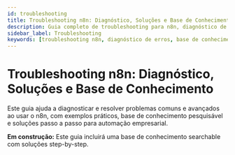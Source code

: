 ```yaml
---
id: troubleshooting
title: Troubleshooting n8n: Diagnóstico, Soluções e Base de Conhecimento
description: Guia completo de troubleshooting para n8n, diagnóstico de erros, soluções rápidas, base de conhecimento pesquisável e exemplos práticos.
sidebar_label: Troubleshooting
keywords: [troubleshooting n8n, diagnóstico de erros, base de conhecimento n8n, soluções rápidas, problemas comuns, automação empresarial]
---
```


# Troubleshooting n8n: Diagnóstico, Soluções e Base de Conhecimento

Este guia ajuda a diagnosticar e resolver problemas comuns e avançados ao usar o n8n, com exemplos práticos, base de conhecimento pesquisável e soluções passo a passo para automação empresarial.

**Em construção:** Este guia incluirá uma base de conhecimento searchable com soluções step-by-step.

